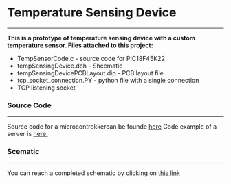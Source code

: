# Temperature Sensing Device
---
__This is a prototype of temperature sensing device with a custom__ 
__temperature sensor. Files attached to this project:__
* TempSensorCode.c - source code for PIC18F45K22 
* tempSensingDevice.dch - Shcematic
* tempSensingDevicePCBLayout.dip - PCB layout file
* tcp_socket_connection.PY - python file with a single connection
* TCP listening socket
### Source Code
---
Source code for a microcontrokkercan be founde [here](https://github.com/SmashKPI/Temperature-Sensing-Device/blob/master/TempSensorCode.c)
Code example of a server is [here.](https://github.com/SmashKPI/Temperature-Sensing-Device/blob/master/tcp_socket_connection.PY)

### Scematic
---
You can reach a completed schematic by clicking on [this link](https://github.com/SmashKPI/Temperature-Sensing-Device/blob/master/tempSensingDevice.dch)
